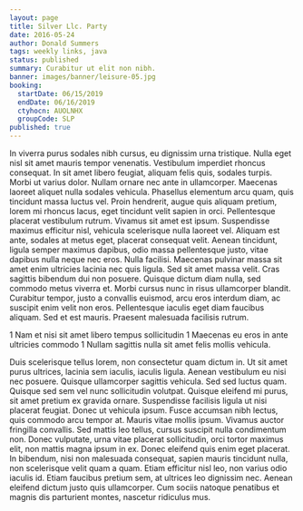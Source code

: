 ```yaml
---
layout: page
title: Silver Llc. Party
date: 2016-05-24
author: Donald Summers
tags: weekly links, java
status: published
summary: Curabitur ut elit non nibh.
banner: images/banner/leisure-05.jpg
booking:
  startDate: 06/15/2019
  endDate: 06/16/2019
  ctyhocn: AUOLNHX
  groupCode: SLP
published: true
---
```

In viverra purus sodales nibh cursus, eu dignissim urna tristique. Nulla eget nisl sit amet mauris tempor venenatis. Vestibulum imperdiet rhoncus consequat. In sit amet libero feugiat, aliquam felis quis, sodales turpis. Morbi ut varius dolor. Nullam ornare nec ante in ullamcorper. Maecenas laoreet aliquet nulla sodales vehicula. Phasellus elementum arcu quam, quis tincidunt massa luctus vel. Proin hendrerit, augue quis aliquam pretium, lorem mi rhoncus lacus, eget tincidunt velit sapien in orci. Pellentesque placerat vestibulum rutrum. Vivamus sit amet est ipsum.
Suspendisse maximus efficitur nisl, vehicula scelerisque nulla laoreet vel. Aliquam est ante, sodales at metus eget, placerat consequat velit. Aenean tincidunt, ligula semper maximus dapibus, odio massa pellentesque justo, vitae dapibus nulla neque nec eros. Nulla facilisi. Maecenas pulvinar massa sit amet enim ultricies lacinia nec quis ligula. Sed sit amet massa velit. Cras sagittis bibendum dui non posuere. Quisque dictum diam nulla, sed commodo metus viverra et. Morbi cursus nunc in risus ullamcorper blandit. Curabitur tempor, justo a convallis euismod, arcu eros interdum diam, ac suscipit enim velit non eros. Pellentesque iaculis eget diam faucibus aliquam. Sed et est mauris. Praesent malesuada facilisis rutrum.

1 Nam et nisi sit amet libero tempus sollicitudin
1 Maecenas eu eros in ante ultricies commodo
1 Nullam sagittis nulla sit amet felis mollis vehicula.

Duis scelerisque tellus lorem, non consectetur quam dictum in. Ut sit amet purus ultrices, lacinia sem iaculis, iaculis ligula. Aenean vestibulum eu nisi nec posuere. Quisque ullamcorper sagittis vehicula. Sed sed luctus quam. Quisque sed sem vel nunc sollicitudin volutpat. Quisque eleifend mi purus, sit amet pretium ex gravida ornare. Suspendisse facilisis ligula ut nisi placerat feugiat. Donec ut vehicula ipsum. Fusce accumsan nibh lectus, quis commodo arcu tempor at. Mauris vitae mollis ipsum. Vivamus auctor fringilla convallis. Sed mattis leo tellus, cursus suscipit nulla condimentum non.
Donec vulputate, urna vitae placerat sollicitudin, orci tortor maximus elit, non mattis magna ipsum in ex. Donec eleifend quis enim eget placerat. In bibendum, nisi non malesuada consequat, sapien mauris tincidunt nulla, non scelerisque velit quam a quam. Etiam efficitur nisl leo, non varius odio iaculis id. Etiam faucibus pretium sem, at ultrices leo dignissim nec. Aenean eleifend dictum justo quis ullamcorper. Cum sociis natoque penatibus et magnis dis parturient montes, nascetur ridiculus mus.
